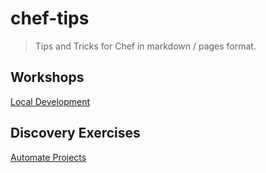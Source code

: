 # chef-tips

> Tips and Tricks for Chef in markdown / pages format.

## Workshops

[Local Development](workshop-local_dev.md)

## Discovery Exercises

[Automate Projects](automate-projects.md)
